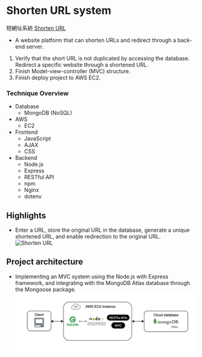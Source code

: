 # Shorten URL system
 短網址系統 [Shorten URL](https://ytrcloud.us/)
- A website platform that can shorten URLs and redirect through a back-end server.
  
1. Verify that the short URL is not duplicated by accessing the database. Redirect a specific website through a shortened URL.
2. Finish Model-view-controller (MVC) structure.
3. Finish deploy project to AWS EC2.

### **Technique Overview**
- Database
    - MongoDB (NoSQL)
- AWS
    - EC2
- Frontend
    - JavaScript
    - AJAX
    - CSS
- Backend
    - Node.js
    - Express
    - RESTful API
    - npm
    - Nginx
    - dotenv


## Highlights
- Enter a URL, store the original URL in the database, generate a unique shortened URL, and enable redirection to the original URL.
  ![Shorten URL](https://github.com/wun-yu-lin/short_url_system/blob/main/demo/demo.gif?raw=true)

  
## Project architecture
- Implementing an MVC system using the Node.js with Express framework, and integrating with the MongoDB Atlas database through the Mongoose package.
  ![architecture](https://github.com/wun-yu-lin/short_url_system/blob/main/demo/architecture.png?raw=true)
